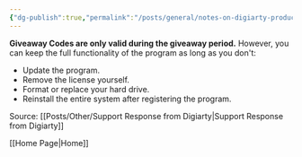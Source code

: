 ```yaml
---
{"dg-publish":true,"permalink":"/posts/general/notes-on-digiarty-products/"}
---
```



**Giveaway Codes are only valid during the giveaway period.**
However, you can keep the full functionality of the program as long as you don't:

- Update the program.
- Remove the license yourself.
- Format or replace your hard drive.
- Reinstall the entire system after registering the program.

Source: [[Posts/Other/Support Response from Digiarty\|Support Response from Digiarty]]

[[Home Page\|Home]]
